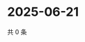 # 2025-06-21

共 0 条

<!-- BEGIN ZHIHUQUESTIONS -->
<!-- 最后更新时间 Sat Jun 21 2025 19:09:28 GMT+0800 (China Standard Time) -->

<!-- END ZHIHUQUESTIONS -->
